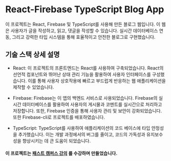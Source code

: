 # React-Firebase TypeScript Blog App
이 프로젝트는 React, Firebase 및 TypeScript를 사용해 만든 블로그 웹입니다. 이 웹은 사용자가 글을 작성하고, 읽고, 댓글을 작성할 수 있습니다. 실시간 데이터베이스 연동, 그리고 강력한 타입 시스템을 통해 효율적이고 안전한 블로그로 구현했습니다.

## 기술 스택 상세 설명
- React: 이 프로젝트의 프론트엔드는 React를 사용하여 구축되었습니다. React의 선언적 컴포넌트와 뛰어난 상태 관리 기능을 활용하여 사용자 인터페이스를 구성했습니다. 이를 통해 사용자 상호작용에 빠르고 부드럽게 반응하는 웹 애플리케이션을 제작할 수 있었습니다.

- Firebase: Firebase는 이 앱의 백엔드 서비스로 사용되었습니다. Firebase의 실시간 데이터베이스를 활용하여 사용자의 게시물과 코멘트를 실시간으로 처리하고 저장합니다. 또한, Firebase 인증을 통해 사용자 관리 및 보안이 강화되었습니다. 또한 Firebase-cli로 프로젝트를 배포하였습니다.

- TypeScript: TypeScript를 사용하여 애플리케이션의 코드 베이스에 타입 안정성을 추가했습니다. 이는 개발 과정에서의 버그를 줄이고, 코드의 가독성과 유지보수성을 향상시키는 데 큰 도움이 되었습니다.

#### 이 프로젝트는 [패스트 캠퍼스 강의](https://fastcampus.co.kr/dev_online_newfefinal) 를 수강하며 만들었습니다.
